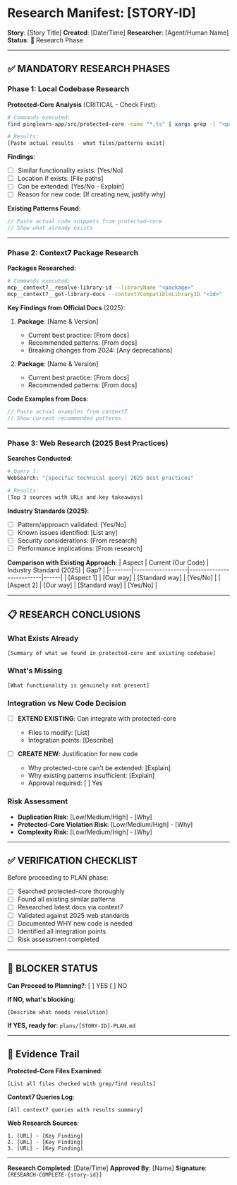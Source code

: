 # Research Manifest: [STORY-ID]

**Story**: [Story Title]
**Created**: [Date/Time]
**Researcher**: [Agent/Human Name]
**Status**: 🔬 Research Phase

---

## ✅ MANDATORY RESEARCH PHASES

### Phase 1: Local Codebase Research

**Protected-Core Analysis** (CRITICAL - Check First):
```bash
# Commands executed:
find pinglearn-app/src/protected-core -name "*.ts" | xargs grep -l "<pattern>"

# Results:
[Paste actual results - what files/patterns exist]
```

**Findings**:
- [ ] Similar functionality exists: [Yes/No]
- [ ] Location if exists: [File paths]
- [ ] Can be extended: [Yes/No - Explain]
- [ ] Reason for new code: [If creating new, justify why]

**Existing Patterns Found**:
```typescript
// Paste actual code snippets from protected-core
// Show what already exists
```

---

### Phase 2: Context7 Package Research

**Packages Researched**:
```bash
# Commands executed:
mcp__context7__resolve-library-id --libraryName "<package>"
mcp__context7__get-library-docs --context7CompatibleLibraryID "<id>"
```

**Key Findings from Official Docs** (2025):
1. **Package**: [Name & Version]
   - Current best practice: [From docs]
   - Recommended patterns: [From docs]
   - Breaking changes from 2024: [Any deprecations]

2. **Package**: [Name & Version]
   - Current best practice: [From docs]
   - Recommended patterns: [From docs]

**Code Examples from Docs**:
```typescript
// Paste actual examples from context7
// Show current recommended patterns
```

---

### Phase 3: Web Research (2025 Best Practices)

**Searches Conducted**:
```bash
# Query 1:
WebSearch: "[specific technical query] 2025 best practices"

# Results:
[Top 3 sources with URLs and key takeaways]
```

**Industry Standards (2025)**:
- [ ] Pattern/approach validated: [Yes/No]
- [ ] Known issues identified: [List any]
- [ ] Security considerations: [From research]
- [ ] Performance implications: [From research]

**Comparison with Existing Approach**:
| Aspect | Current (Our Code) | Industry Standard (2025) | Gap? |
|--------|-------------------|--------------------------|------|
| [Aspect 1] | [Our way] | [Standard way] | [Yes/No] |
| [Aspect 2] | [Our way] | [Standard way] | [Yes/No] |

---

## 📋 RESEARCH CONCLUSIONS

### What Exists Already
```
[Summary of what we found in protected-core and existing codebase]
```

### What's Missing
```
[What functionality is genuinely not present]
```

### Integration vs New Code Decision
- [ ] **EXTEND EXISTING**: Can integrate with protected-core
  - Files to modify: [List]
  - Integration points: [Describe]

- [ ] **CREATE NEW**: Justification for new code
  - Why protected-core can't be extended: [Explain]
  - Why existing patterns insufficient: [Explain]
  - Approval required: [ ] Yes

### Risk Assessment
- **Duplication Risk**: [Low/Medium/High] - [Why]
- **Protected-Core Violation Risk**: [Low/Medium/High] - [Why]
- **Complexity Risk**: [Low/Medium/High] - [Why]

---

## ✅ VERIFICATION CHECKLIST

Before proceeding to PLAN phase:
- [ ] Searched protected-core thoroughly
- [ ] Found all existing similar patterns
- [ ] Researched latest docs via context7
- [ ] Validated against 2025 web standards
- [ ] Documented WHY new code is needed
- [ ] Identified all integration points
- [ ] Risk assessment completed

---

## 🚫 BLOCKER STATUS

**Can Proceed to Planning?**: [ ] YES  [ ] NO

**If NO, what's blocking**:
```
[Describe what needs resolution]
```

**If YES, ready for**: `plans/[STORY-ID]-PLAN.md`

---

## 📝 Evidence Trail

**Protected-Core Files Examined**:
```
[List all files checked with grep/find results]
```

**Context7 Queries Log**:
```
[All context7 queries with results summary]
```

**Web Research Sources**:
```
1. [URL] - [Key Finding]
2. [URL] - [Key Finding]
3. [URL] - [Key Finding]
```

---

**Research Completed**: [Date/Time]
**Approved By**: [Name]
**Signature**: `[RESEARCH-COMPLETE-{story-id}]`